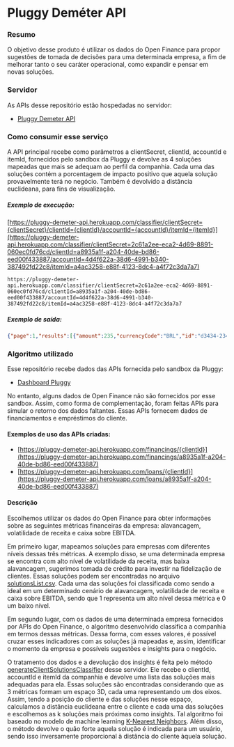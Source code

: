 # Pluggy Deméter API

### Resumo

O objetivo desse produto é utilizar os dados do Open Finance para propor sugestões de tomada de decisões para uma determinada empresa, a fim de melhorar tanto o seu caráter operacional, como expandir e pensar em novas soluções.

### Servidor

As APIs desse repositório estão hospedadas no servidor:
- [Pluggy Demeter API](https://pluggy-demeter-api.herokuapp.com/)

### Como consumir esse serviço

A API principal recebe como parâmetros a clientSecret, clientId, accountId e itemId, fornecidos pelo sandbox da Pluggy e devolve as 4 soluções mapeadas que mais se adequam ao perfil da companhia. Cada uma das soluções contém a porcentagem de impacto positivo que aquela solução provavelmente terá no negócio. Também é devolvido a distância euclideana, para fins de visualização.

##### Exemplo de execução:

[https://pluggy-demeter-api.herokuapp.com/classifier/clientSecret={clientSecret}/clientId={clientId}/accountId={accountId}/itemId={itemId}](https://pluggy-demeter-api.herokuapp.com/classifier/clientSecret=2c61a2ee-eca2-4d69-8891-060ec0fd76cd/clientId=a8935a1f-a204-40de-bd86-eed00f433887/accountId=4d4f622a-38d6-4991-b340-387492fd22c8/itemId=a4ac3258-e88f-4123-8dc4-a4f72c3da7a7)

```
https://pluggy-demeter-api.herokuapp.com/classifier/clientSecret=2c61a2ee-eca2-4d69-8891-060ec0fd76cd/clientId=a8935a1f-a204-40de-bd86-eed00f433887/accountId=4d4f622a-38d6-4991-b340-387492fd22c8/itemId=a4ac3258-e88f-4123-8dc4-a4f72c3da7a7
```

##### Exemplo de saída:

```json
{"page":1,"results":[{"amount":235,"currencyCode":"BRL","id":"d3434-2343-7878-a4534-032h72343423k","paymentDate":"2022-06-13T03:00:00.000Z"},{"amount":572,"currencyCode":"BRL","id":"d45gf-dfg43-7845678-d675-so83n9ds9","paymentDate":"2022-07-13T03:00:00.000Z"},{"amount":1235,"currencyCode":"BRL","id":"aa3f2f-fhhy345-dfh34234-4563g-sdf872jn","paymentDate":"2022-08-13T03:00:00.000Z"},{"amount":835,"currencyCode":"BRL","id":"aa3f2f-fhhy345-dfh34234-4563g-sdf872jn","paymentDate":"2022-09-13T03:00:00.000Z"}],"total":2,"totalPages":1}
```

### Algoritmo utilizado

Esse repositório recebe dados das APIs fornecida pelo sandbox da Pluggy:
- [Dashboard Pluggy](https://dashboard.pluggy.ai/)

No entanto, alguns dados de Open Finance não são fornecidos por esse sandbox. Assim, como forma de complementação, foram feitas APIs para simular o retorno dos dados faltantes. Essas APIs fornecem dados de financiamentos e empréstimos do cliente.

#### Exemplos de uso das APIs criadas:

- [https://pluggy-demeter-api.herokuapp.com/financings/{clientId}](https://pluggy-demeter-api.herokuapp.com/financings/a8935a1f-a204-40de-bd86-eed00f433887)
- [https://pluggy-demeter-api.herokuapp.com/loans/{clientId}](https://pluggy-demeter-api.herokuapp.com/loans/a8935a1f-a204-40de-bd86-eed00f433887)

#### Descrição

Escolhemos utilizar os dados do Open Finance para obter informações sobre as seguintes métricas financeiras da empresa: alavancagem, volatilidade de receita e caixa sobre EBITDA.

Em primeiro lugar, mapeamos soluções para empresas com diferentes níveis dessas três métricas. A exemplo disso, se uma determinada empresa se encontra com alto nível de volatilidade da receita, mas baixa alavancagem, sugerimos tomada de crédito para investir na fidelização de clientes. Essas soluções podem ser encontradas no arquivo [solutionsList.csv](https://github.com/anayflima/pluggy-hackathon-api/blob/main/data/solutionsList.csv). Cada uma das soluções foi classificada como sendo a ideal em um determinado cenário de alavancagem, volatilidade de receita e caixa sobre EBITDA, sendo que 1 representa um alto nível dessa métrica e 0 um baixo nível.

Em segundo lugar, com os dados de uma determinada empresa fornecidos por APIs do Open Finance, o algoritmo desenvolvido classifica a companhia em termos dessas métricas. Dessa forma, com esses valores, é possível cruzar esses indicadores com as soluções já mapeadas e, assim, identificar o momento da empresa e possíveis sugestões e insights  para o negócio. 

O tratamento dos dados e a devolução dos insights é feita pelo método [generateClientSolutionsClassifier](https://github.com/anayflima/pluggy-hackathon-api/blob/main/app.py#L104) desse servidor. Ele recebe o clientId, accountId e itemId da companhia e devolve uma lista das soluções mais adequadas para ela. Essas soluções são encontradas considerando que as 3 métricas formam um espaço 3D, cada uma representando um dos eixos. Assim, tendo a posição do cliente e das soluções nesse espaço, calculamos a distância euclideana entre o cliente e cada uma das soluções e escolhemos as k soluções mais próximas como insights. Tal algoritmo foi baseado no modelo de machine learning [K-Nearest Neighbors](https://www.baeldung.com/cs/k-nearest-neighbors#k-nearest-neighbors). Além disso, o método devolve o quão forte aquela solução é indicada para um usuário, sendo isso inversamente proporcional à distância do cliente àquela solução.